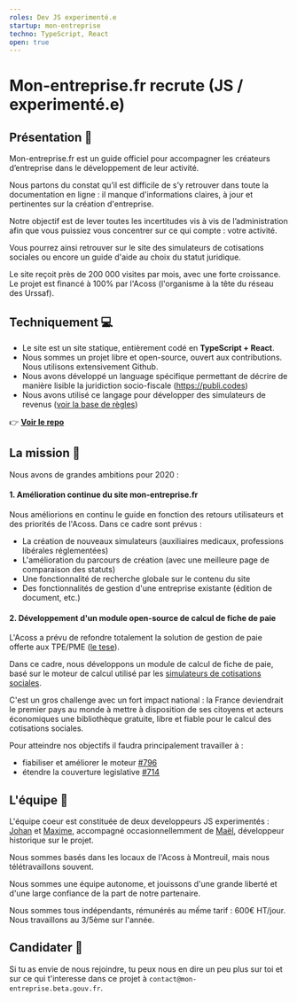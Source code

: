 ```yaml
---
roles: Dev JS experimenté.e
startup: mon-entreprise
techno: TypeScript, React
open: true
---
```


# Mon-entreprise.fr recrute (JS / experimenté.e)

## Présentation 📯

Mon-entreprise.fr est un guide officiel pour accompagner les créateurs d’entreprise dans le développement de leur activité.

Nous partons du constat qu’il est difficile de s’y retrouver dans toute la documentation en ligne : il manque d'informations claires, à jour et pertinentes sur la création d'entreprise.

Notre objectif est de lever toutes les incertitudes vis à vis de l’administration afin que vous puissiez vous concentrer sur ce qui compte : votre activité.

Vous pourrez ainsi retrouver sur le site des simulateurs de cotisations sociales ou encore un guide d'aide au choix du statut juridique.

Le site reçoit près de 200 000 visites par mois, avec une forte croissance. Le projet est financé à 100% par l'Acoss (l'organisme à la tête du réseau des Urssaf).


## Techniquement :computer: 

- Le site est un site statique, entièrement codé en **TypeScript + React**. 
- Nous sommes un projet libre et open-source, ouvert aux contributions. Nous utilisons extensivement Github.
- Nous avons développé un language spécifique permettant de décrire de manière lisible la juridiction socio-fiscale (https://publi.codes)
- Nous avons utilisé ce langage pour développer des simulateurs de revenus ([voir la base de règles](https://mon-entreprise.fr/documentation/))

:point_right: **[Voir le repo](https://github.com/betagouv/mon-entreprise/)**

## La mission 🎯

Nous avons de grandes ambitions pour 2020 : 

#### 1. Amélioration continue du site mon-entreprise.fr
Nous améliorions en continu le guide en fonction des retours utilisateurs et des priorités de l'Acoss. Dans ce cadre sont prévus :

- La création de nouveaux simulateurs (auxiliaires medicaux, professions libérales réglementées)
- L'amélioration du parcours de création (avec une meilleure page de comparaison des statuts)
- Une fonctionnalité de recherche globale sur le contenu du site
- Des fonctionnalités de gestion d'une entreprise existante (édition de document, etc.)

#### 2. Développement d'un module open-source de calcul de fiche de paie
L'Acoss a prévu de refondre totalement la solution de gestion de paie offerte aux TPE/PME ([le tese](https://www.letese.urssaf.fr/portail/accueil.html)).

Dans ce cadre, nous développons un module de calcul de fiche de paie, basé sur le moteur de calcul utilisé par les [simulateurs de cotisations sociales](https://mon-entreprise.fr/simulateurs/salarié).

C'est un gros challenge avec un fort impact national : la France deviendrait le premier pays au monde à mettre à disposition de ses citoyens et acteurs économiques une bibliothèque gratuite, libre et fiable pour le calcul des cotisations sociales.

Pour atteindre nos objectifs il faudra principalement travailler à :
- fiabiliser et améliorer le moteur [#796](https://github.com/betagouv/mon-entreprise/issues/796)
- étendre la couverture legislative [#714](https://github.com/betagouv/mon-entreprise/issues/714)

## L'équipe 👥 

L'équipe coeur est constituée de deux developpeurs JS experimentés : [Johan](https://github.com/johangirod) et [Maxime](https://github.com/mquandalle), accompagné occasionnellemment de [Maël](https://github.com/laem), développeur historique sur le projet. 

Nous sommes basés dans les locaux de l'Acoss à Montreuil, mais nous télétravaillons souvent.

Nous sommes une équipe autonome, et jouissons d'une grande liberté et d'une large confiance de la part de notre partenaire.

Nous sommes tous indépendants, rémunérés au mếme tarif : 600€ HT/jour. Nous travaillons au 3/5ème sur l'année.

## Candidater 💌

Si tu as envie de nous rejoindre, tu peux nous en dire un peu plus sur toi et sur ce qui t'interesse dans ce projet à `contact@mon-entreprise.beta.gouv.fr`.
